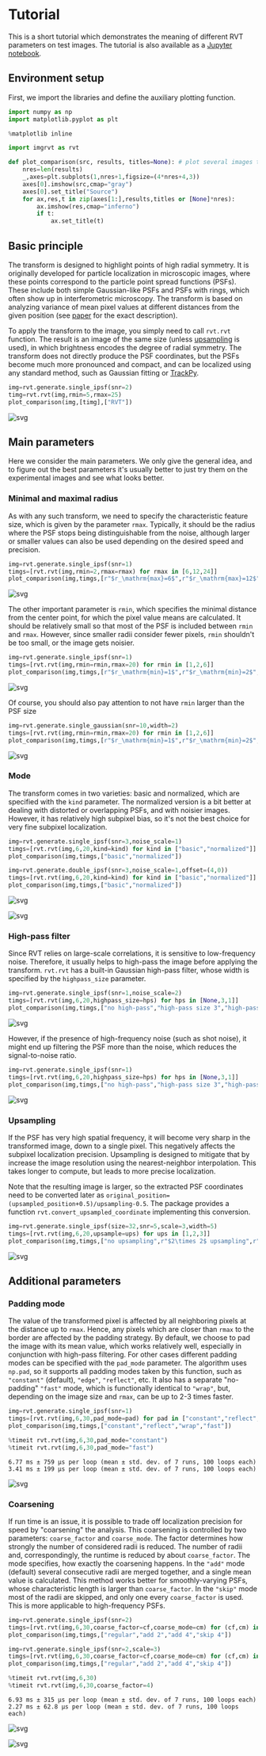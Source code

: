 # Tutorial

This is a short tutorial which demonstrates the meaning of different RVT parameters on test images. The tutorial is also available as a [Jupyter notebook](https://github.com/SandoghdarLab/RVT/blob/main/docs/tutorial.ipynb).

## Environment setup

First, we import the libraries and define the auxiliary plotting function.


```python
import numpy as np
import matplotlib.pyplot as plt

%matplotlib inline

import imgrvt as rvt

def plot_comparison(src, results, titles=None): # plot several images to compare different RVT parameters
    nres=len(results)
    _,axes=plt.subplots(1,nres+1,figsize=(4*nres+4,3))
    axes[0].imshow(src,cmap="gray")
    axes[0].set_title("Source")
    for ax,res,t in zip(axes[1:],results,titles or [None]*nres):
        ax.imshow(res,cmap="inferno")
        if t:
            ax.set_title(t)
```

## Basic principle

The transform is designed to highlight points of high radial symmetry. It is originally developed for particle localization in microscopic images, where these points correspond to the particle point spread functions (PSFs). These include both simple Gaussian-like PSFs and PSFs with rings, which often show up in interferometric microscopy. The transform is based on analyzing variance of mean pixel values at different distances from the given position (see [paper](https://doi.org/10.1364/OE.420670) for the exact description).

To apply the transform to the image, you simply need to call ``rvt.rvt`` function. The result is an image of the same size (unless [upsampling](#upsampling) is used), in which brightness encodes the degree of radial symmetry. The transform does not directly produce the PSF coordinates, but the PSFs become much more pronounced and compact, and can be localized using any standard method, such as Gaussian fitting or [TrackPy](http://soft-matter.github.io/trackpy).


```python
img=rvt.generate.single_ipsf(snr=2)
timg=rvt.rvt(img,rmin=5,rmax=25)
plot_comparison(img,[timg],["RVT"])
```


![svg](tutorial_files/tutorial_3_0.svg)


## Main parameters

Here we consider the main parameters. We only give the general idea, and to figure out the best parameters it's usually better to just try them on the experimental images and see what looks better.

### Minimal and maximal radius

As with any such transform, we need to specify the characteristic feature size, which is given by the parameter ``rmax``. Typically, it should be the radius where the PSF stops being distinguishable from the noise, although larger or smaller values can also be used depending on the desired speed and precision.


```python
img=rvt.generate.single_ipsf(snr=1)
timgs=[rvt.rvt(img,rmin=2,rmax=rmax) for rmax in [6,12,24]]
plot_comparison(img,timgs,[r"$r_\mathrm{max}=6$",r"$r_\mathrm{max}=12$",r"$r_\mathrm{max}=24$"])
```


![svg](tutorial_files/tutorial_5_0.svg)


The other important parameter is ``rmin``, which specifies the minimal distance from the center point, for which the pixel value means are calculated. It should be relatively small so that most of the PSF is included between ``rmin`` and ``rmax``. However, since smaller radii consider fewer pixels, ``rmin`` shouldn't be too small, or the image gets noisier.


```python
img=rvt.generate.single_ipsf(snr=1)
timgs=[rvt.rvt(img,rmin=rmin,rmax=20) for rmin in [1,2,6]]
plot_comparison(img,timgs,[r"$r_\mathrm{min}=1$",r"$r_\mathrm{min}=2$",r"$r_\mathrm{min}=6$"])
```


![svg](tutorial_files/tutorial_7_0.svg)


Of course, you should also pay attention to not have ``rmin`` larger than the PSF size


```python
img=rvt.generate.single_gaussian(snr=10,width=2)
timgs=[rvt.rvt(img,rmin=rmin,rmax=20) for rmin in [1,2,6]]
plot_comparison(img,timgs,[r"$r_\mathrm{min}=1$",r"$r_\mathrm{min}=2$",r"$r_\mathrm{min}=6$"])
```


![svg](tutorial_files/tutorial_9_0.svg)


### Mode

The transform comes in two varieties: basic and normalized, which are specified with the ``kind`` parameter. The normalized version is a bit better at dealing with distorted or overlapping PSFs, and with noisier images. However, it has relatively high subpixel bias, so it's not the best choice for very fine subpixel localization.


```python
img=rvt.generate.single_ipsf(snr=3,noise_scale=1)
timgs=[rvt.rvt(img,6,20,kind=kind) for kind in ["basic","normalized"]]
plot_comparison(img,timgs,["basic","normalized"])

img=rvt.generate.double_ipsf(snr=3,noise_scale=1,offset=(4,0))
timgs=[rvt.rvt(img,6,20,kind=kind) for kind in ["basic","normalized"]]
plot_comparison(img,timgs,["basic","normalized"])
```


![svg](tutorial_files/tutorial_11_0.svg)



![svg](tutorial_files/tutorial_11_1.svg)


### High-pass filter
Since RVT relies on large-scale correlations, it is sensitive to low-frequency noise. Therefore, it usually helps to high-pass the image before applying the transform. ``rvt.rvt`` has a built-in Gaussian high-pass filter, whose width is specified by the ``highpass_size`` parameter.


```python
img=rvt.generate.single_ipsf(snr=1,noise_scale=2)
timgs=[rvt.rvt(img,6,20,highpass_size=hps) for hps in [None,3,1]]
plot_comparison(img,timgs,["no high-pass","high-pass size 3","high-pass size 1"])
```


![svg](tutorial_files/tutorial_13_0.svg)


However, if the presence of high-frequency noise (such as shot noise), it might end up filtering the PSF more than the noise, which reduces the signal-to-noise ratio.


```python
img=rvt.generate.single_ipsf(snr=1)
timgs=[rvt.rvt(img,6,20,highpass_size=hps) for hps in [None,3,1]]
plot_comparison(img,timgs,["no high-pass","high-pass size 3","high-pass size 1"])
```


![svg](tutorial_files/tutorial_15_0.svg)


### Upsampling
If the PSF has very high spatial frequency, it will become very sharp in the transformed image, down to a single pixel. This negatively affects the subpixel localization precision. Upsampling is designed to mitigate that by increase the image resolution using the nearest-neighbor interpolation. This takes longer to compute, but leads to more precise localization.

Note that the resulting image is larger, so the extracted PSF coordinates need to be converted later as ``original_position=(upsampled_position+0.5)/upsampling-0.5``. The package provides a function ``rvt.convert_upsampled_coordinate`` implementing this conversion.


```python
img=rvt.generate.single_ipsf(size=32,snr=5,scale=3,width=5)
timgs=[rvt.rvt(img,6,20,upsample=ups) for ups in [1,2,3]]
plot_comparison(img,timgs,["no upsampling",r"$2\times 2$ upsampling",r"$3\times 3$ upsampling"])
```


![svg](tutorial_files/tutorial_17_0.svg)


## Additional parameters

### Padding mode

The value of the transformed pixel is affected by all neighboring pixels at the distance up to ``rmax``. Hence, any pixels which are closer than ``rmax`` to the border are affected by the padding strategy. By default, we choose to pad the image with its mean value, which works relatively well, especially in conjunction with high-pass filtering. For other cases different padding modes can be specified with the ``pad_mode`` parameter. The algorithm uses ``np.pad``, so it supports all padding modes taken by this function, such as ``"constant"`` (default), ``"edge"``, ``"reflect"``, etc. It also has a separate "no-padding" ``"fast"`` mode, which is functionally identical to ``"wrap"``, but, depending on the image size and ``rmax``, can be up to 2-3 times faster.


```python
img=rvt.generate.single_ipsf(snr=1)
timgs=[rvt.rvt(img,6,30,pad_mode=pad) for pad in ["constant","reflect","wrap","fast"]]
plot_comparison(img,timgs,["constant","reflect","wrap","fast"])

%timeit rvt.rvt(img,6,30,pad_mode="constant")
%timeit rvt.rvt(img,6,30,pad_mode="fast")
```

    6.77 ms ± 759 µs per loop (mean ± std. dev. of 7 runs, 100 loops each)
    3.41 ms ± 199 µs per loop (mean ± std. dev. of 7 runs, 100 loops each)
    


![svg](tutorial_files/tutorial_19_1.svg)


### Coarsening
If run time is an issue, it is possible to trade off localization precision for speed by "coarsening" the analysis. This coarsening is controlled by two parameters: ``coarse_factor`` and ``coarse_mode``. The factor determines how strongly the number of considered radii is reduced. The number of radii and, correspondingly, the runtime is reduced by about ``coarse_factor``. The mode specifies, how exactly the coarsening happens. In the ``"add"`` mode (default) several consecutive radii are merged together, and a single mean value is calculated. This method works better for smoothly-varying PSFs, whose characteristic length is larger than ``coarse_factor``. In the ``"skip"`` mode most of the radii are skipped, and only one every ``coarse_factor`` is used. This is more applicable to high-frequency PSFs.


```python
img=rvt.generate.single_ipsf(snr=2)
timgs=[rvt.rvt(img,6,30,coarse_factor=cf,coarse_mode=cm) for (cf,cm) in [(1,"add"),(2,"add"),(4,"add"),(4,"skip")]]
plot_comparison(img,timgs,["regular","add 2","add 4","skip 4"])

img=rvt.generate.single_ipsf(snr=2,scale=3)
timgs=[rvt.rvt(img,6,30,coarse_factor=cf,coarse_mode=cm) for (cf,cm) in [(1,"add"),(2,"add"),(4,"add"),(4,"skip")]]
plot_comparison(img,timgs,["regular","add 2","add 4","skip 4"])

%timeit rvt.rvt(img,6,30)
%timeit rvt.rvt(img,6,30,coarse_factor=4)
```

    6.93 ms ± 315 µs per loop (mean ± std. dev. of 7 runs, 100 loops each)
    2.27 ms ± 62.8 µs per loop (mean ± std. dev. of 7 runs, 100 loops each)
    


![svg](tutorial_files/tutorial_21_1.svg)



![svg](tutorial_files/tutorial_21_2.svg)

